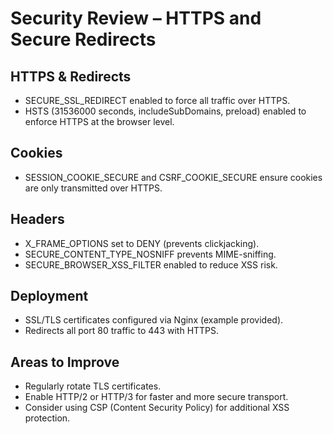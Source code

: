 # Security Review – HTTPS and Secure Redirects

## HTTPS & Redirects
- SECURE_SSL_REDIRECT enabled to force all traffic over HTTPS.
- HSTS (31536000 seconds, includeSubDomains, preload) enabled to enforce HTTPS at the browser level.

## Cookies
- SESSION_COOKIE_SECURE and CSRF_COOKIE_SECURE ensure cookies are only transmitted over HTTPS.

## Headers
- X_FRAME_OPTIONS set to DENY (prevents clickjacking).
- SECURE_CONTENT_TYPE_NOSNIFF prevents MIME-sniffing.
- SECURE_BROWSER_XSS_FILTER enabled to reduce XSS risk.

## Deployment
- SSL/TLS certificates configured via Nginx (example provided).
- Redirects all port 80 traffic to 443 with HTTPS.

## Areas to Improve
- Regularly rotate TLS certificates.
- Enable HTTP/2 or HTTP/3 for faster and more secure transport.
- Consider using CSP (Content Security Policy) for additional XSS protection.